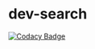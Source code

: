 # dev-search
[![Codacy Badge](https://api.codacy.com/project/badge/Grade/e5ac3515f2e8424b9189c4d9360e0b05)](https://app.codacy.com/manual/lineuxyz/dev-search?utm_source=github.com&utm_medium=referral&utm_content=lineuxyz/dev-search&utm_campaign=Badge_Grade_Dashboard)